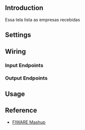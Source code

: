 ## Introduction

Essa tela lista as empresas recebidas

## Settings

## Wiring

### Input Endpoints

### Output Endpoints

## Usage

## Reference

- [FIWARE Mashup](https://mashup.lab.fiware.org/)
